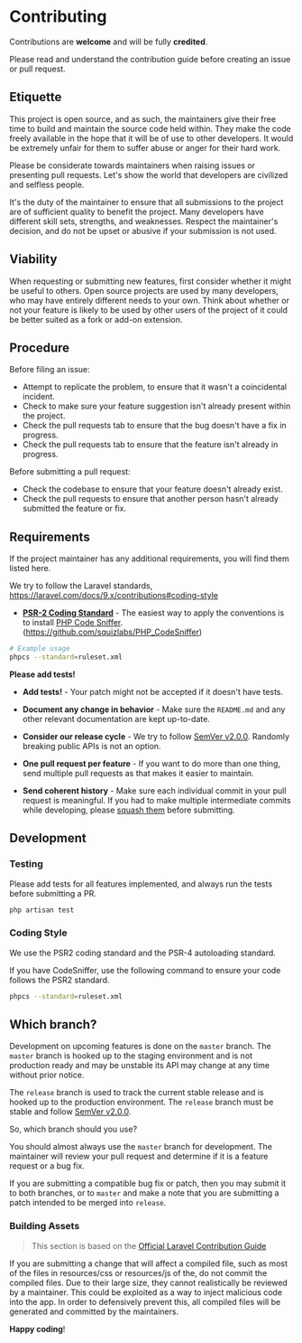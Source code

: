 # Contributing

Contributions are **welcome** and will be fully **credited**.

Please read and understand the contribution guide before creating an issue or pull request.

## Etiquette

This project is open source, and as such, the maintainers give their free time to build and maintain the source code
held within. They make the code freely available in the hope that it will be of use to other developers. It would be
extremely unfair for them to suffer abuse or anger for their hard work.

Please be considerate towards maintainers when raising issues or presenting pull requests. Let's show the
world that developers are civilized and selfless people.

It's the duty of the maintainer to ensure that all submissions to the project are of sufficient
quality to benefit the project. Many developers have different skill sets, strengths, and weaknesses.
Respect the maintainer's decision, and do not be upset or abusive if your submission is not used.

## Viability

When requesting or submitting new features, first consider whether it might be useful to others.
Open source projects are used by many developers, who may have entirely different needs to your own.
Think about whether or not your feature is likely to be used by other users of the project of it could
be better suited as a fork or add-on extension.

## Procedure

Before filing an issue:

- Attempt to replicate the problem, to ensure that it wasn't a coincidental incident.
- Check to make sure your feature suggestion isn't already present within the project.
- Check the pull requests tab to ensure that the bug doesn't have a fix in progress.
- Check the pull requests tab to ensure that the feature isn't already in progress.

Before submitting a pull request:

- Check the codebase to ensure that your feature doesn't already exist.
- Check the pull requests to ensure that another person hasn't already submitted the feature or fix.

## Requirements

If the project maintainer has any additional requirements, you will find them listed here.

We try to follow the Laravel standards, https://laravel.com/docs/9.x/contributions#coding-style

- **[PSR-2 Coding Standard](https://github.com/php-fig/fig-standards/blob/master/accepted/PSR-2-coding-style-guide.md)** - The easiest way to apply the conventions is to install [PHP Code Sniffer](https://pear.php.net/package/PHP_CodeSniffer).
(https://github.com/squizlabs/PHP_CodeSniffer)
```bash
# Example usage
phpcs --standard=ruleset.xml
```

**Please add tests!**
- **Add tests!** - Your patch might not be accepted if it doesn't have tests.

- **Document any change in behavior** - Make sure the `README.md` and any other relevant documentation are kept up-to-date.

- **Consider our release cycle** - We try to follow [SemVer v2.0.0](https://semver.org/). Randomly breaking public APIs is not an option.

- **One pull request per feature** - If you want to do more than one thing, send multiple pull requests as that makes it easier to maintain.

- **Send coherent history** - Make sure each individual commit in your pull request is meaningful.
  If you had to make multiple intermediate commits while developing, please
  [squash them](https://www.git-scm.com/book/en/v2/Git-Tools-Rewriting-History#Changing-Multiple-Commit-Messages) before submitting.

## Development

### Testing
Please add tests for all features implemented, and always run the tests before submitting a PR.
```bash
php artisan test
```

### Coding Style
We use the PSR2 coding standard and the PSR-4 autoloading standard.

If you have CodeSniffer, use the following command to ensure your code follows the PSR2 standard.
```bash
phpcs --standard=ruleset.xml
```

## Which branch?
Development on upcoming features is done on the `master` branch. The `master` branch is hooked up to the staging environment and is not production ready and may be unstable its API may change at any time without prior notice.

The `release` branch is used to track the current stable release and is hooked up to the production environment. The `release` branch must be stable and follow [SemVer v2.0.0](https://semver.org/).

So, which branch should you use?

You should almost always use the `master` branch for development.  The maintainer will review your pull request and determine if it is a feature request or a bug fix.

If you are submitting a compatible bug fix or patch, then you may submit it to both branches, or to `master` and make a note that you are submitting a patch intended to be merged into `release`.

### Building Assets
> This section is based on the [Official Laravel Contribution Guide](https://laravel.com/docs/9.x/contributions#compiled-assets)

If you are submitting a change that will affect a compiled file, such as most of the files in resources/css or resources/js of the, do not commit the compiled files.
Due to their large size, they cannot realistically be reviewed by a maintainer. This could be exploited as a way to inject malicious code into the app.
In order to defensively prevent this, all compiled files will be generated and committed by the maintainers.


**Happy coding**!
